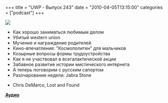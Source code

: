 +++
title = "UWP - Выпуск 243"
date = "2010-04-05T13:15:00"
categories = ["podcast"]
+++

![](https://podcast.umputun.com/images/uwp/uwp243.jpg)


- Как хорошо заниматься любимым делом
- Убитый western union
- Мучение и награждение родителей
- Кино-впечатления: "Космополитен" для мальчиков
- Козырные вопросы формы трудоустройства
- Как я не участвовал в всегалактической акции
- Забавное развитие истории мистического интернета
- А теперь поговорим с русским сапортом
- Разочарование недели: Jabra Stone


* Chris DeMarco, Lost and Found

[**Аудио**](http://archive.rucast.net/uwp/media/ump_podcast243.mp3)
<audio src="http://archive.rucast.net/uwp/media/ump_podcast243.mp3" preload="none">